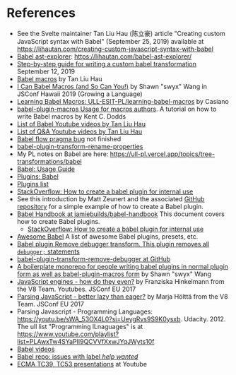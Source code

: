 # References

* See the Svelte maintainer Tan Liu Hau (陈立豪) article "Creating custom JavaScript syntax with Babel" (September 25, 2019) available at https://lihautan.com/creating-custom-javascript-syntax-with-babel
* [Babel ast-explorer](https://github.com/tanhauhau/babel-ast-explorer): https://lihautan.com/babel-ast-explorer/
* [Step-by-step guide for writing a custom babel transformation](https://lihautan.com/step-by-step-guide-for-writing-a-babel-transformation) September 12, 2019
* [Babel macros](https://lihautan.com/babel-macros) by Tan Liu Hau 
* [I Can Babel Macros (and So Can You!)](https://youtu.be/1WNT5RCENfo?si=ridYavUIQce8zVSe) by Shawn "swyx" Wang in JSConf Hawaii 2019 (Growing a Language)
* [Learning Babel Macros: ULL-ESIT-PL/learning-babel-macros](https://github.com/ULL-ESIT-PL/learning-babel-macros/tree/main) by Casiano
* [babel-plugin-macros Usage for macros authors](https://github.com/kentcdodds/babel-plugin-macros/blob/main/other/docs/author.md). A tutorial on how to write Babel macros by Kent C. Dodds
* [List of Babel Youtube videos by Tan Liu Hau](https://www.youtube.com/@lihautan/search?query=babel)
* [List of Q&A Youtube videos by Tan Liu Hau](https://www.youtube.com/@lihautan/search?query=Q%26A%20)
* [Babel flow pragma bug](https://lihautan.com/notes/babel-flow-pragma-bug) not finished
* [babel-plugin-transform-rename-properties](https://github.com/tanhauhau/babel-plugin-transform-rename-properties)
* My PL notes on Babel are here: https://ull-pl.vercel.app/topics/tree-transformations/babel
* [Babel: Usage Guide](https://babeljs.io/docs/usage)
* [Plugins: Babel](https://babeljs.io/docs/plugins)
* [Plugins list](https://babeljs.io/docs/plugins-list)
* [StackOverflow: How to create a babel plugin for internal use](https://stackoverflow.com/questions/53639450/how-to-create-a-babel-plugin-for-internal-use)
* See this introduction by Matt Zeunert and the associated [GitHub repository](https://github.com/mattzeunert/babel-plugin-demo) for a simple example of how to create a Babel plugin.
* [Babel Handbook at jamiebuilds/babel-handbook](https://github.com/jamiebuilds/babel-handbook/blob/master/translations/en/plugin-handbook.md) This document covers how to create Babel plugins.
  * [StackOverflow: How to create a babel plugin for internal use](https://stackoverflow.com/questions/53639450/how-to-create-a-babel-plugin-for-internal-use)
* [Awesome Babel](https://github.com/babel/awesome-babel) A list of awesome Babel plugins, presets, etc.
* [Babel plugin Remove debugger transform. This plugin removes all `debugger;` statements](https://github.com/babel/minify/tree/master/packages/babel-plugin-transform-remove-debugger)
* [babel-plugin-transform-remove-debugger at GitHub](https://github.com/babel/minify/tree/a24dd066f16db5a7d5ab13c2af65e767347ef550/packages/babel-plugin-transform-remove-debugger)
* [A boilerplate monorepo for people writing babel plugins in normal plugin form as well as babel-plugin-macros form](https://github.com/swyxio/babel-plugin-macro-boilerplate) by Shawn "swyx" Wang
* [JavaScript engines - how do they even?](https://youtu.be/p-iiEDtpy6I?si=TfGRu4ceTsb3ECHB) by Franziska Hinkelmann from the V8 Team. Youtubes. JSConf EU 2017
* [Parsing JavaScript - better lazy than eager?](https://youtu.be/Fg7niTmNNLg?si=KQt2HhxbacmlW0kq) by Marja Hölttä from the V8 Team. JSConf EU 2017
* Parsing Javascript - Programming Languages: https://youtu.be/sWA_53OX4L0?si=UeygRvs9S9K0ysxb. Udacity. 2012. 
  The ull list "Programming lLnaguages" is at https://www.youtube.com/playlist?list=PLAwxTw4SYaPlI9QCVVfXxwJYqJWyts10f
* [Babel videos](https://babeljs.io/videos)
* [Babel repo: issues with label *help wanted*](https://github.com/babel/babel/labels/help%20wanted)
* [ECMA TC39, TC53 presentations](https://youtube.com/playlist?list=PLzDw4TTug5O3vIAd4IR1Gp5t_46co_dv9&si=R-rjgT_IARxta7zf) at Youtube